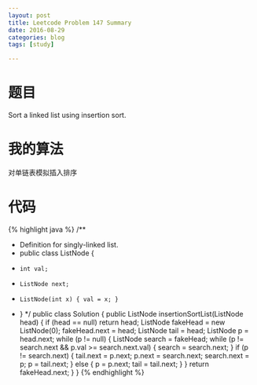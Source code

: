 ```yaml
---
layout: post
title: Leetcode Problem 147 Summary
date: 2016-08-29
categories: blog
tags: [study]

---
```


# 题目

Sort a linked list using insertion sort.

# 我的算法

对单链表模拟插入排序

# 代码

{% highlight java %}
/**
 * Definition for singly-linked list.
 * public class ListNode {
 *     int val;
 *     ListNode next;
 *     ListNode(int x) { val = x; }
 * }
 */
public class Solution {
    public ListNode insertionSortList(ListNode head) {
        if (head == null) return head;
        ListNode fakeHead = new ListNode(0);
        fakeHead.next = head;
        ListNode tail = head;
        ListNode p = head.next;
        while (p != null) {
            ListNode search = fakeHead;
            while (p != search.next && p.val >= search.next.val) {
                search = search.next;
            }
            if (p != search.next) {
                tail.next = p.next;
                p.next = search.next;
                search.next = p;
                p = tail.next;
            } else {
                p = p.next;
                tail = tail.next;
            }
        }
        return fakeHead.next;
    }
}
{% endhighlight %}